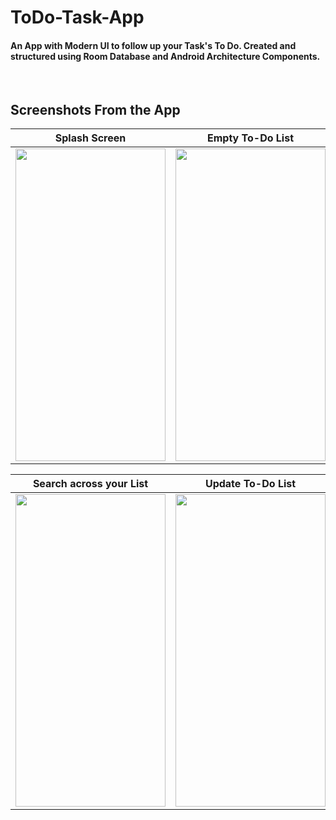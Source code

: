 <h1>
  ToDo-Task-App
</h1>
<h4>
  An App with Modern UI to follow up your Task's To Do. Created and structured using Room Database and Android Architecture Components.
</h4>
<br>
<h2>
  Screenshots From the App
</h2>

Splash Screen              |  Empty To-Do List         |  Add New To-Do List       |  Home Screen (with Tasks)
:-------------------------:|:-------------------------:|:-------------------------:|:-------------------------:
<img src='https://user-images.githubusercontent.com/70791507/204145468-66754eac-c691-4300-b04b-f1a0001008d0.jpg' width='240' height='500'>  | <img src='https://user-images.githubusercontent.com/70791507/204145535-c697e38e-58d1-4f22-8bc2-aa62c35d460f.jpg' width='240' height='500'>  |  <img src='https://user-images.githubusercontent.com/70791507/204145816-5cafae5d-d6c7-4df7-97a6-ffabb25beaf1.jpg' width='240' height='500'>  |  <img src='https://user-images.githubusercontent.com/70791507/204145950-5a2f4550-a451-4e08-bde3-b0ea9c50c554.jpg' width='240' height='500'>

Search across your List    |  Update To-Do List        |  Sort List with priority  |  Delete All Tasks
:-------------------------:|:-------------------------:|:-------------------------:|:-------------------------:
<img src='https://user-images.githubusercontent.com/70791507/204146252-940d273c-1e03-4efb-8dd0-33196451a632.jpg' width='240' height='500'>  |  <img src='https://user-images.githubusercontent.com/70791507/204146505-60f3c905-3b22-4b83-9623-07c0dcc3597f.jpg' width='240' height='500'>  |  <img src='https://user-images.githubusercontent.com/70791507/204146595-7ed5c2ac-0b51-4dac-80da-ef00fcc5a170.jpg' width='240' height='500'>  |  <img src='https://user-images.githubusercontent.com/70791507/204146769-09ae5003-6014-4cda-b23f-130aa3bf918c.jpg' width='240' height='500'>
